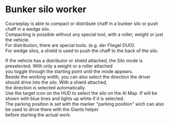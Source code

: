 # Bunker silo worker
  
Courseplay is able to compact or distribute chaff in a bunker silo or push chaff in a wedge silo.  
Compacting is possible without any special tool, with a roller, weight or just the vehicle.  
For distribution, there are special tools. (e.g. der Fliegel DUO).  
For wedge silos, a shield is used to push the chaff to the back of the silo.  

  
If the vehicle has a distributor or shield attached, the Silo mode is preselected. With only a weight or a roller attached  
you toggle through the starting point until the mode appears.  
Beside the working width, you can also select the direction the driver should drive into the silo. With a shield attached,  
the direction is selected automatically.  
Use the target icon on the HUD to select the silo on the AI Map. If will be shown with blue lines and lights up white if it is selected.  
The parking position is set with the marker "parking position" wich can also be used to drive there with the Giants helper  
before starting the actual work.  
